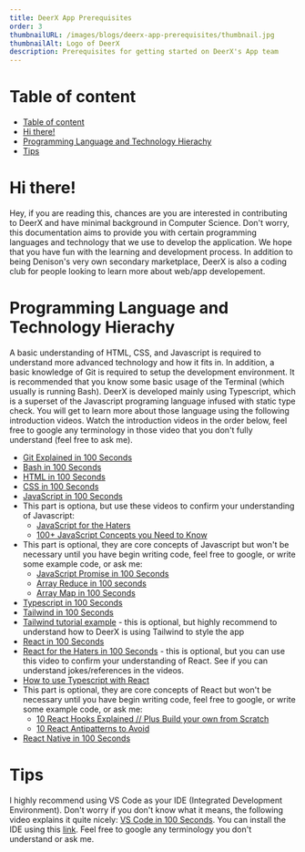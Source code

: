 ```yaml
---
title: DeerX App Prerequisites
order: 3
thumbnailURL: /images/blogs/deerx-app-prerequisites/thumbnail.jpg
thumbnailAlt: Logo of DeerX
description: Prerequisites for getting started on DeerX's App team
---
```


# Table of content

- [Table of content](#table-of-content)
- [Hi there!](#hi-there)
- [Programming Language and Technology Hierachy](#programming-language-and-technology-hierachy)
- [Tips](#tips)

# Hi there!

Hey, if you are reading this, chances are you are interested in contributing to DeerX and have minimal background in Computer Science. Don't worry, this documentation aims to provide you with certain programming languages and technology that we use to develop the application. We hope that you have fun with the learning and development process. In addition to being Denison's very own secondary marketplace, DeerX is also a coding club for people looking to learn more about web/app developement.

# Programming Language and Technology Hierachy

A basic understanding of HTML, CSS, and Javascript is required to understand more advanced technology and how it fits in. In addition, a basic knowledge of Git is required to setup the development environment. It is recommended that you know some basic usage of the Terminal (which usually is running Bash). DeerX is developed mainly using Typescript, which is a superset of the Javascript programing language infused with static type check. You will get to learn more about those language using the following introduction videos. Watch the introduction videos in the order below, feel free to google any terminology in those video that you don't fully understand (feel free to ask me).

- [Git Explained in 100 Seconds](https://www.youtube.com/watch?v=hwP7WQkmECE)
- [Bash in 100 Seconds](https://www.youtube.com/watch?v=I4EWvMFj37g)
- [HTML in 100 Seconds](https://www.youtube.com/watch?v=ok-plXXHlWw)
- [CSS in 100 Seconds](https://www.youtube.com/watch?v=OEV8gMkCHXQ)
- [JavaScript in 100 Seconds](https://www.youtube.com/watch?v=DHjqpvDnNGE)
- This part is optiona, but use these videos to confirm your understanding of Javascript:
  - [JavaScript for the Haters](https://www.youtube.com/watch?v=aXOChLn5ZdQ&t=24s)
  - [100+ JavaScript Concepts you Need to Know](https://www.youtube.com/watch?v=lkIFF4maKMU)
- This part is optional, they are core concepts of Javascript but won't be necessary until you have begin writing code, feel free to google, or write some example code, or ask me:
  - [JavaScript Promise in 100 Seconds](https://www.youtube.com/watch?v=RvYYCGs45L4)
  - [Array Reduce in 100 seconds](https://www.youtube.com/watch?v=tVCYa_bnITg)
  - [Array Map in 100 Seconds](https://www.youtube.com/watch?v=DC471a9qrU4)
- [Typescript in 100 Seconds](https://www.youtube.com/watch?v=zQnBQ4tB3ZA)
- [Tailwind in 100 Seconds](https://www.youtube.com/watch?v=mr15Xzb1Ook)
- [Tailwind tutorial example](https://www.youtube.com/watch?v=pfaSUYaSgRo) - this is optional, but highly recommend to understand how to DeerX is using Tailwind to style the app
- [React in 100 Seconds](https://www.youtube.com/watch?v=Tn6-PIqc4UM)
- [React for the Haters in 100 Seconds](https://www.youtube.com/watch?v=HyWYpM_S-2c) - this is optional, but you can use this video to confirm your understanding of React. See if you can understand jokes/references in the videos.
- [How to use Typescript with React](https://www.youtube.com/watch?v=ydkqljhodio&t=332s)
- This part is optional, they are core concepts of React but won't be necessary until you have begin writing code, feel free to google, or write some example code, or ask me:
  - [10 React Hooks Explained // Plus Build your own from Scratch](https://www.youtube.com/watch?v=TNhaISOUy6Q)
  - [10 React Antipatterns to Avoid](https://www.youtube.com/watch?v=b0IZo2Aho9Y)
- [React Native in 100 Seconds](https://www.youtube.com/watch?v=gvkqT_Uoahw)

# Tips

I highly recommend using VS Code as your IDE (Integrated Development Environment). Don't worry if you don't know what it means, the following video explains it quite nicely: [VS Code in 100 Seconds](https://www.youtube.com/watch?v=KMxo3T_MTvY). You can install the IDE using this [link](https://code.visualstudio.com/download). Feel free to google any terminology you don't understand or ask me.
